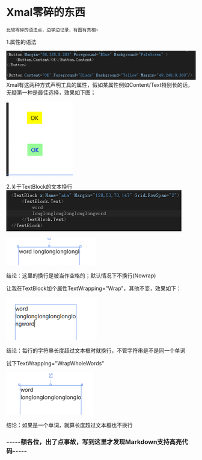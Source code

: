 
# Xmal零碎的东西
    比较零碎的语法点，边学边记录，有图有真相~

1.属性的语法

![图一](Picture/02-01.PNG)
Xmal有这两种方式声明工具的属性，假如某属性例如Content/Text特别长的话，无疑第一种是最佳选择，效果如下图；

![图二](Picture/02-02.PNG)

2.关于TextBlock的文本换行
![p3](Picture/02-03.PNG)

![P4](Picture/02-04.PNG)

结论：这里的换行是被当作空格的；默认情况下不换行(Nowrap)

让我在TextBlock加个属性TextWrapping="Wrap"，其他不变，效果如下：

![p5](Picture/02-05.PNG)

结论：每行的字符串长度超过文本框时就换行，不管字符串是不是同一个单词

试下TextWrapping="WrapWholeWords"

![p6](Picture/02-06.png)

结论：如果是一个单词，就算长度超过文本框也不换行

### -----额各位，出了点事故，写到这里才发现Markdown支持高亮代码-----

